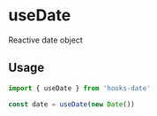 # useDate
Reactive date object
## Usage

```ts
import { useDate } from 'hooks-date'

const date = useDate(new Date())
```
